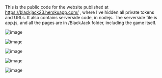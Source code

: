This is the public code for the website published at https://blackjack23.herokuapp.com/ , where I've hidden all private tokens and URLs. It also contains serverside code, in nodejs.
The serverside file is app.js, and all the pages are in /BlackJack folder, including the game itself.

![image](https://user-images.githubusercontent.com/86161545/132958389-8eb223d0-1be7-49b5-9fd1-b84856b71907.png)

![image](https://user-images.githubusercontent.com/86161545/132958400-ff46a3c7-6bcf-4aac-afff-e8e0ff2fda2d.png)

![image](https://user-images.githubusercontent.com/86161545/132958404-4cfe84eb-69cb-4ec3-8de7-25a738d2e421.png)

![image](https://user-images.githubusercontent.com/86161545/132958410-3aab3a65-2971-4a02-b666-d128f3fe2fac.png)

![image](https://user-images.githubusercontent.com/86161545/132958426-6cd7e3de-678a-4ec8-a27b-ab2704562cdc.png)

